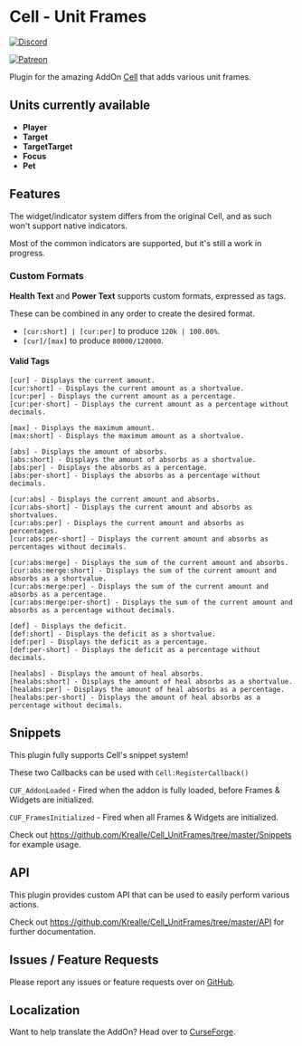 # Cell - Unit Frames

[![Discord](https://img.shields.io/discord/1062050991664529498?label=Discord&color=5865F2)](https://discord.gg/C5STjYRsCD)

[![Patreon](https://img.shields.io/badge/Patreon-F96854?style=for-the-badge&logo=patreon&logoColor=white)](https://www.patreon.com/vollmerino)

Plugin for the amazing AddOn [Cell](https://www.curseforge.com/wow/addons/cell) that adds various unit frames.

## Units currently available

- **Player**
- **Target**
- **TargetTarget**
- **Focus**
- **Pet**

## Features

The widget/indicator system differs from the original Cell, and as such won't support native indicators.

Most of the common indicators are supported, but it's still a work in progress.

### Custom Formats

**Health Text** and **Power Text** supports custom formats, expressed as tags.

These can be combined in any order to create the desired format.

- `[cur:short] | [cur:per]` to produce `120k | 100.00%`.
- `[cur]/[max]` to produce `80000/120000`.

#### Valid Tags

```
[cur] - Displays the current amount.
[cur:short] - Displays the current amount as a shortvalue.
[cur:per] - Displays the current amount as a percentage.
[cur:per-short] - Displays the current amount as a percentage without decimals.

[max] - Displays the maximum amount.
[max:short] - Displays the maximum amount as a shortvalue.

[abs] - Displays the amount of absorbs.
[abs:short] - Displays the amount of absorbs as a shortvalue.
[abs:per] - Displays the absorbs as a percentage.
[abs:per-short] - Displays the absorbs as a percentage without decimals.

[cur:abs] - Displays the current amount and absorbs.
[cur:abs-short] - Displays the current amount and absorbs as shortvalues.
[cur:abs:per] - Displays the current amount and absorbs as percentages.
[cur:abs:per-short] - Displays the current amount and absorbs as percentages without decimals.

[cur:abs:merge] - Displays the sum of the current amount and absorbs.
[cur:abs:merge:short] - Displays the sum of the current amount and absorbs as a shortvalue.
[cur:abs:merge:per] - Displays the sum of the current amount and absorbs as a percentage.
[cur:abs:merge:per-short] - Displays the sum of the current amount and absorbs as a percentage without decimals.

[def] - Displays the deficit.
[def:short] - Displays the deficit as a shortvalue.
[def:per] - Displays the deficit as a percentage.
[def:per-short] - Displays the deficit as a percentage without decimals.

[healabs] - Displays the amount of heal absorbs.
[healabs:short] - Displays the amount of heal absorbs as a shortvalue.
[healabs:per] - Displays the amount of heal absorbs as a percentage.
[healabs:per-short] - Displays the amount of heal absorbs as a percentage without decimals.
```

## Snippets

This plugin fully supports Cell's snippet system!

These two Callbacks can be used with `Cell:RegisterCallback()`

`CUF_AddonLoaded` - Fired when the addon is fully loaded, before Frames & Widgets are initialized.

`CUF_FramesInitialized` - Fired when all Frames & Widgets are initialized.

Check out https://github.com/Krealle/Cell_UnitFrames/tree/master/Snippets for example usage.

## API

This plugin provides custom API that can be used to easily perform various actions.

Check out https://github.com/Krealle/Cell_UnitFrames/tree/master/API for further documentation.

## Issues / Feature Requests

Please report any issues or feature requests over on [GitHub](https://github.com/Krealle/Cell_UnitFrames/issues).

## Localization

Want to help translate the AddOn? Head over to [CurseForge](https://legacy.curseforge.com/wow/addons/cell-unit-frames/localization).
